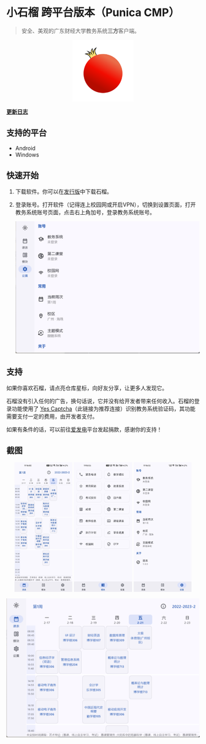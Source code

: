 # 小石榴 跨平台版本（Punica CMP）

> 安全、美观的广东财经大学教务系统**三方**客户端。

<p align="center">
    <img src="composeApp/src/commonMain/composeResources/drawable/punica.png"
        alt="Punica logo"
        width="160" />
</p>

[**更新日志**](readme/CHANGELOG.md)

## 支持的平台

- Android
- Windows

## 快速开始

1. 下载软件。你可以在[发行版](https://github.com/Kiteio/Punica-CMP/releases)中下载石榴。

2. 登录账号。打开软件（记得连上校园网或开启VPN），切换到设置页面，打开教务系统账号页面，点击右上角加号，登录教务系统账号。
    <p align="center">
        <img src="readme/img/2025.2.21-2.png" alt="screenshot" />
    </p>

## 支持

如果你喜欢石榴，请点亮仓库星标，向好友分享，让更多人发现它。

石榴没有引入任何的广告，换句话说，它并没有给开发者带来任何收入。石榴的登录功能使用了 [Yes Captcha](https://yescaptcha.com/i/OCv82F)（此链接为推荐连接）识别教务系统验证码，其功能需要支付一定的费用，由开发者支付。 

如果有条件的话，可以前往[爱发电](https://afdian.com/a/kiteio)平台发起捐款，感谢你的支持！

## 截图

<p align="center">
    <img width="30%" src="readme/img/2025.2.21-3.jpg" alt="screenshot" />
    <img width="30%" src="readme/img/2025.2.21-4.jpg" alt="screenshot" />
    <img width="30%" src="readme/img/2025.2.21-5.jpg" alt="screenshot" />
</p>

<p align="center">
    <img src="readme/img/2025.2.21-0.png" alt="screenshot" />
</p>